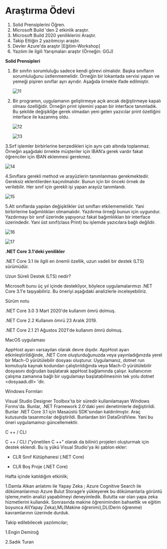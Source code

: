 # Araştırma Ödevi


1. Solid Prensiplerini Öğren.
2. Microsoft Build 'den 2 etkinlik araştır.
3. Microsoft Build 2020 yeniliklerini Araştır.
4. Takip Ettiğin 2 yazılımcıyı araştır.
5. Devler Azure'da araştır [Eğitim-Workshop]
6. Yazılım ile ilgili Yarışmaları araştır (Örneğin: GGJ)


**Solid Prensipleri**

1. Bir sınıfın sorumluluğu sadece kendi görevi olmalıdır. Başka sınıfların sorumluluğunu
    üstlenmemelidir. Örneğin bir lokantada servisi yapan ve yemeği pişiren sınıflar ayrı ayrıdır.
    Aşağıda örnekle ifade edilmiştir.
    
    ![11](https://user-images.githubusercontent.com/66273342/84737075-d4a5e180-afaf-11ea-87c8-6cecfd601bdc.PNG)

2. Bir programın, uygulamanın geliştirmeye açık ancak değiştirmeye kapalı olması özelliğidir.
    Örneğin print işlemini yapan bir interface tanımladık. Bu şekilde değişikliğe gerek olmadan
    yeni gelen yazıcılar print özelliğini interface ile kazanmış oldu.
    
    ![12](https://user-images.githubusercontent.com/66273342/84737406-8a713000-afb0-11ea-91f5-711436991710.png)

    ![13](https://user-images.githubusercontent.com/66273342/84737433-9a890f80-afb0-11ea-9ef5-00ffdc75bb05.png)


3.Sırf işlemler birbirlerine benzedikleri için aynı çatı altında toplanmaz. Örneğin aşağıdaki
örnekte müşteriler için IBAN’a gerek vardır fakat öğrenciler için IBAN eklenmesi gerekmez.

   ![14](https://user-images.githubusercontent.com/66273342/84737463-a674d180-afb0-11ea-87f7-0e7f38d1aeb7.png)


4.Sınıflara gerekli method ve arayüzlerin tanımlanması gerekmektedir. Gereksiz eklentilerden
kaçınılmalıdır. Bunun için bir önceki örnek de verilebilir. Her sınıf için gerekli işi yapan arayüz
tanımlandı.

   ![15](https://user-images.githubusercontent.com/66273342/84737562-d58b4300-afb0-11ea-8ff4-6eba0a2c81f8.png)


5.Alt sınıflarda yapılan değişiklikler üst sınıfları etkilememelidir. Yani birbirlerine bağımlılıkları
olmamalıdır. Yazdırma örneği bunun için uygundur. Yazdırmayı bir sınıf üzerinde yapıyoruz fakat
bağımlılıkları bir interface üzerindedir. Yani üst sınıf(class Print) bu işlemde yazıcılara bağlı
değildir.

   ![16](https://user-images.githubusercontent.com/66273342/84737582-e045d800-afb0-11ea-896e-2ab478489ecd.png)

   ![17](https://user-images.githubusercontent.com/66273342/84737607-e936a980-afb0-11ea-91c1-050262e5a5a1.png)

**.NET Core 3.1'deki yenilikler**

.NET Core 3.1 ile ilgili en önemli özellik, uzun vadeli bir destek (LTS) sürümüdür.

Uzun Süreli Destek (LTS) nedir?

Microsoft bunu üç yıl içinde destekliyor, böylece uygulamalarımızı .NET Core 3.1'e taşıyabiliriz. Bu
öneriyi aşağıdaki analizlerle inceleyebiliriz.

Sürüm notu

.NET Core 3.0 3 Mart 2020'de kullanım ömrü dolmuş.

.NET Core 2.2 Kullanım ömrü 23 Aralık 2019.

.NET Core 2.1 21 Ağustos 2021'de kullanım ömrü dolmuş.

MacOS uygulaması

AppHost ayarı varsayılan olarak devre dışıdır. AppHost ayarı etkinleştirildiğinde, .NET Core
oluşturduğunuzda veya yayınladığınızda yerel bir Mach-O yürütülebilir dosyası oluşturur.
Uygulamanız, dotnet run komutuyla kaynak kodundan çalıştırıldığında veya Mach-O yürütülebilir
dosyasını doğrudan başlatarak appHost bağlamında çalışır. kullanıcının çalışma zamanına bağlı bir
uygulamayı başlatabilmesinin tek yolu dotnet <dosyaadı.dll> 'dir.


Windows Formları

Visual Studio Designer Toolbox'ta bir süredir kullanılamayan Windows Forms'da. Bunlar, .NET
Framework 2.0'daki yeni denetimlerle değiştirildi. Bunlar .NET Core 3.1 için Masaüstü SDK'sından
kaldırılmıştır. Araç kutusunda tasarımcılar değiştirildi. Bunlardan biri DataGridView. Yani bu öneri
uygulamamızı güncellemektir.

C ++ / CLI

C ++ / CLI ("yönetilen C ++" olarak da bilinir) projeleri oluşturmak için destek eklendi.
Bu iş yükü Visual
Studio'ya iki şablon ekler:

- CLR Sınıf Kütüphanesi (.NET Core)

- CLR Boş Proje (.NET Core)


Hafta içinde katıldığım etkinlik;


1.Damla Alkan anlatımı ile Yapay Zeka ; Azure Cognitive Search ile dökümanlarımızı Azure
Bulut Storage’e yükleyerek bu dökümanlarla görüntü işleme,metin analizi yapabilmeyi
deneyimledik. Bulutta var olan yapa zeka hizmetlerini kullandık. Sonrasında makine
öğreniminden bahsettik ve eğitim boyunca AI(Yapay Zeka),ML(Makine öğrenimi),DL(Derin
öğrenme) kavramlarının üzerinde durduk.


Takip edilebilecek yazılımcılar;

1.Engin Demiroğ

2.Sadık Turan


